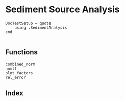 # Sediment Source Analysis

```@meta
DocTestSetup = quote
    using .SedimentAnalysis
end
```

```@contents
```

## Functions

```@docs
combined_norm
nnmtf
plot_factors
rel_error
```

## Index

```@index
```
